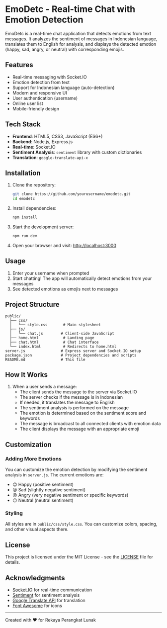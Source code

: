 # EmoDetc - Real-time Chat with Emotion Detection

EmoDetc is a real-time chat application that detects emotions from text messages. It analyzes the sentiment of messages in Indonesian language, translates them to English for analysis, and displays the detected emotion (happy, sad, angry, or neutral) with corresponding emojis.

## Features

- Real-time messaging with Socket.IO
- Emotion detection from text
- Support for Indonesian language (auto-detection)
- Modern and responsive UI
- User authentication (username)
- Online user list
- Mobile-friendly design

## Tech Stack

- **Frontend**: HTML5, CSS3, JavaScript (ES6+)
- **Backend**: Node.js, Express.js
- **Real-time**: Socket.IO
- **Sentiment Analysis**: `sentiment` library with custom dictionaries
- **Translation**: `google-translate-api-x`

## Installation

1. Clone the repository:
   ```bash
   git clone https://github.com/yourusername/emodetc.git
   cd emodetc
   ```

2. Install dependencies:
   ```bash
   npm install
   ```

3. Start the development server:
   ```bash
   npm run dev
   ```

4. Open your browser and visit: [http://localhost:3000](http://localhost:3000)

## Usage

1. Enter your username when prompted
2. Start chatting! The app will automatically detect emotions from your messages
3. See detected emotions as emojis next to messages

## Project Structure

```
public/
  ├── css/
  │   └── style.css       # Main stylesheet
  ├── js/
  │   └── chat.js        # Client-side JavaScript
  ├── home.html           # Landing page
  ├── chat.html           # Chat interface
  └── index.html          # Redirects to home.html
server.js                # Express server and Socket.IO setup
package.json             # Project dependencies and scripts
README.md                # This file
```

## How It Works

1. When a user sends a message:
   - The client sends the message to the server via Socket.IO
   - The server checks if the message is in Indonesian
   - If needed, it translates the message to English
   - The sentiment analysis is performed on the message
   - The emotion is determined based on the sentiment score and keywords
   - The message is broadcast to all connected clients with emotion data
   - The client displays the message with an appropriate emoji

## Customization

### Adding More Emotions

You can customize the emotion detection by modifying the sentiment analysis in `server.js`. The current emotions are:

- 😊 Happy (positive sentiment)
- 😢 Sad (slightly negative sentiment)
- 😠 Angry (very negative sentiment or specific keywords)
- 😐 Neutral (neutral sentiment)

### Styling

All styles are in `public/css/style.css`. You can customize colors, spacing, and other visual aspects there.

## License

This project is licensed under the MIT License - see the [LICENSE](LICENSE) file for details.

## Acknowledgments

- [Socket.IO](https://socket.io/) for real-time communication
- [Sentiment](https://github.com/thisandagain/sentiment) for sentiment analysis
- [Google Translate API](https://github.com/iamtraction/google-translate) for translation
- [Font Awesome](https://fontawesome.com/) for icons

---

Created with ❤️ for Rekaya Perangkat Lunak
